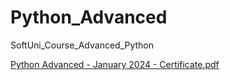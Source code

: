 # Python_Advanced
SoftUni_Course_Advanced_Python

[Python Advanced - January 2024 - Certificate.pdf](https://github.com/maxaaa9/Python_Advanced/files/14335727/Python.Advanced.-.January.2024.-.Certificate.pdf)
